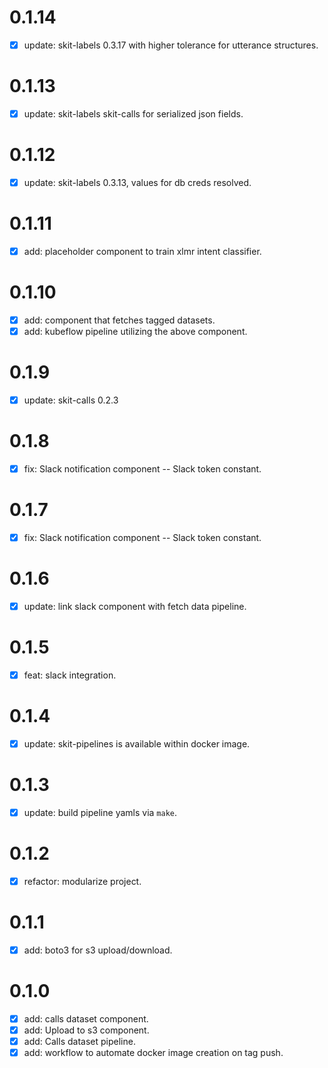 # 0.1.14

- [x] update: skit-labels 0.3.17 with higher tolerance for utterance structures.

# 0.1.13

- [x] update: skit-labels skit-calls for serialized json fields.

# 0.1.12

- [x] update: skit-labels 0.3.13, values for db creds resolved.

# 0.1.11
- [x] add: placeholder component to train xlmr intent classifier.

# 0.1.10
- [x] add: component that fetches tagged datasets.
- [x] add: kubeflow pipeline utilizing the above component.

# 0.1.9

- [x] update: skit-calls 0.2.3

# 0.1.8

- [x] fix: Slack notification component -- Slack token constant.

# 0.1.7

- [x] fix: Slack notification component -- Slack token constant.

# 0.1.6

- [x] update: link slack component with fetch data pipeline.

# 0.1.5

- [x] feat: slack integration.

# 0.1.4

- [x] update: skit-pipelines is available within docker image.

# 0.1.3

- [x] update: build pipeline yamls via `make`.

# 0.1.2

- [x] refactor: modularize project.

# 0.1.1

- [x] add: boto3 for s3 upload/download.

# 0.1.0

- [x] add: calls dataset component.
- [x] add: Upload to s3 component.
- [x] add: Calls dataset pipeline.
- [x] add: workflow to automate docker image creation on tag push.
